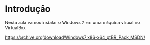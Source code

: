 # Introdução

Nesta aula vamos instalar o Windows 7 em uma máquina virtual no VirtualBox

https://archive.org/download/Windows7_x86-x64_ptBR_Pack_MSDN/